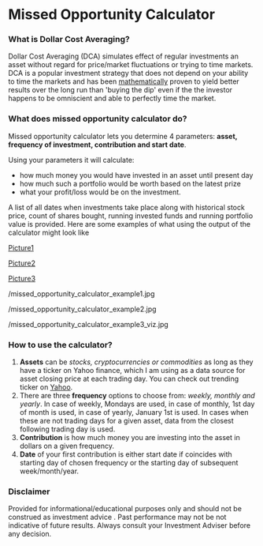 # Missed Opportunity Calculator

### What is Dollar Cost Averaging?

Dollar Cost Averaging (DCA) simulates effect of regular investments an asset without regard for price/market fluctuations or trying to time markets. DCA is a popular investment strategy that does not depend on your ability to time the markets and has been [mathematically](https://ofdollarsanddata.com/even-god-couldnt-beat-dollar-cost-averaging/) proven to yield better results over the long run than 'buying the dip' even if the the investor happens to be omniscient and able to perfectly time the market.


### What does missed opportunity calculator do?

Missed opportunity calculator lets you determine 4 parameters: **asset, frequency of investment, contribution and start date**. 

Using your parameters it will calculate:
- how much money you would have invested in an asset until present day
- how much such a portfolio would be worth based on the latest prize
- what your profit/loss would be on the investment.
  
A list of all dates when investments take place along with historical stock price, count of shares bought, running invested funds and running portfolio value is provided.
Here are some examples of what using the output of the calculator might look like

[Picture1](/missed_opportunity_calculator_example1.jpg)

[Picture2](/missed_opportunity_calculator_example2.jpg)

[Picture3](/missed_opportunity_calculator_example3_viz.jpg)

/missed_opportunity_calculator_example1.jpg

/missed_opportunity_calculator_example2.jpg

/missed_opportunity_calculator_example3_viz.jpg


### How to use the calculator?

1. **Assets** can be *stocks, cryptocurrencies or commodities* as long as they have a ticker on Yahoo finance, which I am using as a data source for asset closing price at each trading day. You can check out trending ticker on [Yahoo](https://finance.yahoo.com/trending-tickers/).
2. There are three **frequency** options to choose from: *weekly, monthly and yearly*. 
In case of weekly, Mondays are used, in case of monthly, 1st day of month is used, in case of yearly, January 1st is used. 
In cases when these are not trading days for a given asset, data from the closest following trading day is used. 
3. **Contribution** is how much money you are investing into the asset in dollars on a given frequency. 
4. **Date** of your first contribution is either start date if coincides with starting day of chosen frequency or the starting day of subsequent week/month/year.


### Disclaimer

Provided for informational/educational purposes only and should not be construed as investment advice . Past performance may not be not indicative of future results. Always consult your Investment Adviser before any decision. 

